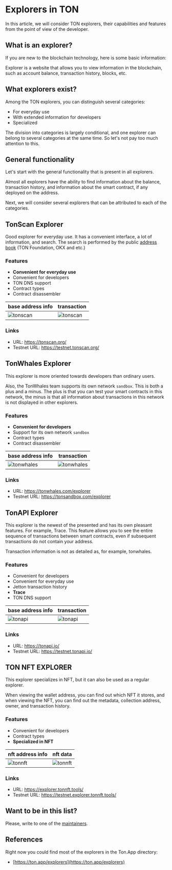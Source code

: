 # Explorers in TON

In this article, we will consider TON explorers, their capabilities and features from the point of view of the developer.

## What is an explorer?

If you are new to the blockchain technology, here is some basic information:

Explorer is a website that allows you to view information in the blockchain, such as account balance, transaction history, blocks, etc.

## What explorers exist?

Among the TON explorers, you can distinguish several categories:

- For everyday use
- With extended information for developers
- Specialized

The division into categories is largely conditional, and one explorer can belong to several categories at the same time. So let's not pay too much attention to this.

## General functionality

Let's start with the general functionality that is present in all explorers.

Almost all explorers have the ability to find information about the balance, transaction history, and information about the smart contract, if any deployed on the address.

Next, we will consider several explorers that can be attributed to each of the categories.

## TonScan Explorer

Good explorer for everyday use. It has a convenient interface, a lot of information, and search. The search is performed by the public [address book](https://github.com/catchain/tonscan/blob/master/src/addrbook.json) (TON Foundation, OKX and etc.)

### Features

- **Convenient for everyday use**
- Convenient for developers
- TON DNS support
- Сontract types
- Contract disassembler

| base address info                                      | transaction                                           |
| ------------------------------------------------------ | ----------------------------------------------------- |
| ![tonscan](/img/explorers-in-ton/eit-tonscan-info.png) | ![tonscan](/img/explorers-in-ton/eit-tonscan-txn.png) |

### Links

- URL: https://tonscan.org/
- Testnet URL: https://testnet.tonscan.org/

## TonWhales Explorer

This explorer is more oriented towards developers than ordinary users.

Also, the TonWhales team supports its own network `sandbox`. This is both a plus and a minus. The plus is that you can test your smart contracts in this network, the minus is that all information about transactions in this network is not displayed in other explorers.

### Features

- **Convenient for developers**
- Support for its own network `sandbox`
- Сontract types
- Contract disassembler

| base address info                                          | transaction                                               |
| ---------------------------------------------------------- | --------------------------------------------------------- |
| ![tonwhales](/img/explorers-in-ton/eit-tonwhales-info.png) | ![tonwhales](/img/explorers-in-ton/eit-tonwhales-txn.png) |

### Links

- URL: https://tonwhales.com/explorer
- Testnet URL: https://tonsandbox.com/explorer

## TonAPI Explorer

This explorer is the newest of the presented and has its own pleasant features.
For example, Trace. This feature allows you to see the entire sequence of transactions between smart contracts, even if subsequent transactions do not contain your address.

Transaction information is not as detailed as, for example, tonwhales.

### Features

- Convenient for developers
- Convenient for everyday use
- Jetton transaction history
- **Trace**
- TON DNS support

| base address info                                    | transaction                                         |
| ---------------------------------------------------- | --------------------------------------------------- |
| ![tonapi](/img/explorers-in-ton/eit-tonapi-info.png) | ![tonapi](/img/explorers-in-ton/eit-tonapi-txn.png) |

### Links

- URL: https://tonapi.io/
- Testnet URL: https://testnet.tonapi.io/

## TON NFT EXPLORER

This explorer specializes in NFT, but it can also be used as a regular explorer.

When viewing the wallet address, you can find out which NFT it stores, and when viewing the NFT, you can find out the metadata, collection address, owner, and transaction history.

### Features

- Convenient for developers
- Сontract types
- **Specialized in NFT**

| nft address info                                             | nft data                                                        |
| ------------------------------------------------------------ | --------------------------------------------------------------- |
| ![tonnft](/img/explorers-in-ton/eit-tonnftexplorer-info.png) | ![tonnft](/img/explorers-in-ton/eit-tonnftexplorer-nftdata.png) |

### Links

- URL: https://explorer.tonnft.tools/
- Testnet URL: https://testnet.explorer.tonnft.tools/

## Want to be in this list?

Please, write to one of the [maintainers](/contribute/maintainers).

## References

Right now you could find most of the explorers in the Ton.App directory:

- [https://ton.app/explorers](https://ton.app/explorers)
